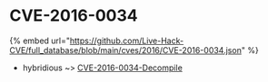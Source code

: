 # CVE-2016-0034
{% embed url="https://github.com/Live-Hack-CVE/full_database/blob/main/cves/2016/CVE-2016-0034.json" %}

* hybridious ~> [CVE-2016-0034-Decompile](https://www.alice-snow.ru/2016/database/cve-2016-0034/cve-2016-0034-decompile-hybridious)